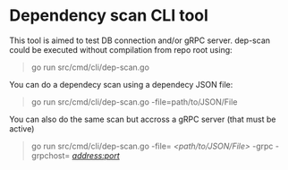 # Dependency scan CLI tool
This tool is aimed to test DB connection and/or gRPC server. 
dep-scan could be executed without compilation from repo root using:

> go run src/cmd/cli/dep-scan.go 

You can do a dependecy scan using a dependecy JSON file:
> go run src/cmd/cli/dep-scan.go -file=path/to/JSON/File

You can also do the same scan but accross a gRPC server (that must be active)

>go run src/cmd/cli/dep-scan.go -file= *<path/to/JSON/File>* -grpc -grpchost= *<address:port>*
>